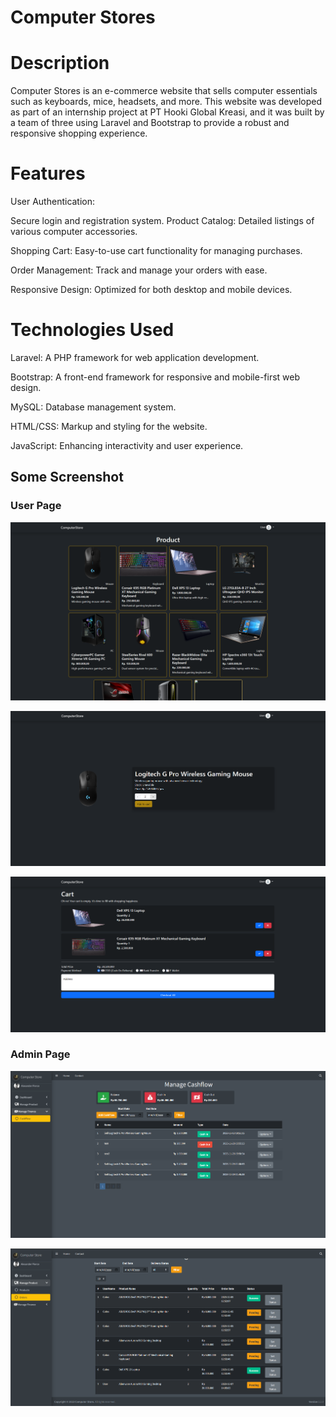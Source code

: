 
# Computer Stores
# Description
Computer Stores is an e-commerce website that sells computer essentials such as keyboards, mice, headsets, and more. This website was developed as part of an internship project at PT Hooki Global Kreasi, and it was built by a team of three using Laravel and Bootstrap to provide a robust and responsive shopping experience.

# Features
User Authentication: 

Secure login and registration system.
Product Catalog: Detailed listings of various computer accessories.


Shopping Cart: Easy-to-use cart functionality for managing purchases.


Order Management: Track and manage your orders with ease.

Responsive Design: Optimized for both desktop and mobile devices.

# Technologies Used
Laravel: A PHP framework for web application development.

Bootstrap: A front-end framework for responsive and mobile-first web design.

MySQL: Database management system.

HTML/CSS: Markup and styling for the website.

JavaScript: Enhancing interactivity and user experience.



## Some Screenshot
### User Page
![App Screenshot](/public/img/page/user.png)

![App Screenshot](/public/img/page/userseeproduct.png)

![App Screenshot](/public/img/page/usercart.png)


### Admin Page
![App Screenshot](/public/img/page/admin.png)

![App Screenshot](/public/img/page/adminorder.png)

